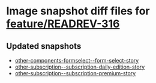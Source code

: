 # Image snapshot diff files for [feature/READREV-316](https://github.com/brightsitesconsulting/indy-pwamp/pull/2006)

## Updated snapshots
- [other-components-formselect--form-select-story](./other-components-formselect--form-select-story)
- [other-subscription--subscription-daily-edition-story](./other-subscription--subscription-daily-edition-story)
- [other-subscription--subscription-premium-story](./other-subscription--subscription-premium-story)
